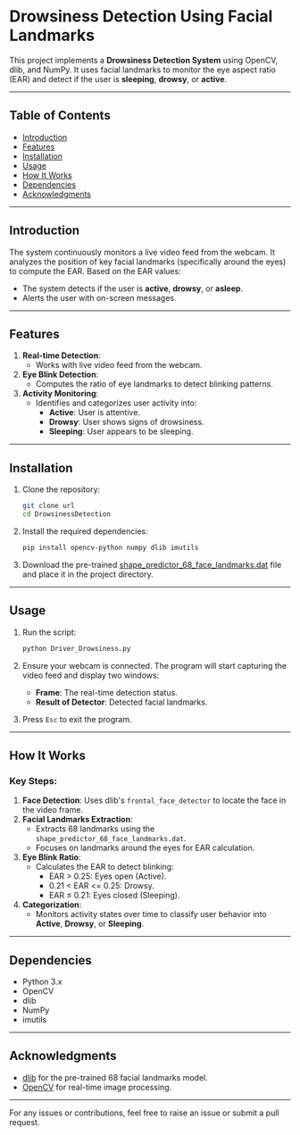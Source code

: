 # Drowsiness Detection Using Facial Landmarks

This project implements a **Drowsiness Detection System** using OpenCV, dlib, and NumPy. It uses facial landmarks to monitor the eye aspect ratio (EAR) and detect if the user is **sleeping**, **drowsy**, or **active**.

---

## Table of Contents

- [Introduction](#introduction)
- [Features](#features)
- [Installation](#installation)
- [Usage](#usage)
- [How It Works](#how-it-works)
- [Dependencies](#dependencies)
- [Acknowledgments](#acknowledgments)

---

## Introduction

The system continuously monitors a live video feed from the webcam. It analyzes the position of key facial landmarks (specifically around the eyes) to compute the EAR. Based on the EAR values:
- The system detects if the user is **active**, **drowsy**, or **asleep**.
- Alerts the user with on-screen messages.

---

## Features

1. **Real-time Detection**:
   - Works with live video feed from the webcam.
2. **Eye Blink Detection**:
   - Computes the ratio of eye landmarks to detect blinking patterns.
3. **Activity Monitoring**:
   - Identifies and categorizes user activity into:
     - **Active**: User is attentive.
     - **Drowsy**: User shows signs of drowsiness.
     - **Sleeping**: User appears to be sleeping.

---

## Installation

1. Clone the repository:
   ```bash
   git clone url
   cd DrowsinessDetection
   ```

2. Install the required dependencies:
   ```bash
   pip install opencv-python numpy dlib imutils
   ```

3. Download the pre-trained [shape_predictor_68_face_landmarks.dat](https://github.com/davisking/dlib-models) file and place it in the project directory.

---

## Usage

1. Run the script:
   ```bash
   python Driver_Drowsiness.py
   ```

2. Ensure your webcam is connected. The program will start capturing the video feed and display two windows:
   - **Frame**: The real-time detection status.
   - **Result of Detector**: Detected facial landmarks.

3. Press `Esc` to exit the program.

---

## How It Works

### Key Steps:
1. **Face Detection**: Uses dlib's `frontal_face_detector` to locate the face in the video frame.
2. **Facial Landmarks Extraction**:
   - Extracts 68 landmarks using the `shape_predictor_68_face_landmarks.dat`.
   - Focuses on landmarks around the eyes for EAR calculation.
3. **Eye Blink Ratio**:
   - Calculates the EAR to detect blinking:
     - EAR > 0.25: Eyes open (Active).
     - 0.21 < EAR <= 0.25: Drowsy.
     - EAR ≤ 0.21: Eyes closed (Sleeping).
4. **Categorization**:
   - Monitors activity states over time to classify user behavior into **Active**, **Drowsy**, or **Sleeping**.

---

## Dependencies

- Python 3.x
- OpenCV
- dlib
- NumPy
- imutils

---

## Acknowledgments

- [dlib](http://dlib.net) for the pre-trained 68 facial landmarks model.
- [OpenCV](https://opencv.org/) for real-time image processing.

---

For any issues or contributions, feel free to raise an issue or submit a pull request.
